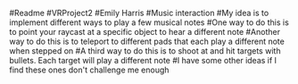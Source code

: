 #Readme
#VRProject2
#Emily Harris
#Music interaction
#My idea is to implement different ways to play a few musical notes
#One way to do this is to point your raycast at a specific object to hear a different note 
#Another way to do this is to teleport to different pads that each play a different note when stepped on
#A third way to do this is to shoot at and hit targets with bullets. Each target will play a different note
#I have some other ideas if I find these ones don't challenge me enough
